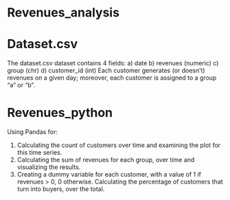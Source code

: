 # Revenues_analysis

# Dataset.csv
The dataset.csv dataset contains 4 fields:
a) date
b) revenues (numeric)
c) group (chr)
d) customer_id (int)
Each customer generates (or doesn’t) revenues on a given day; moreover, each customer is assigned to a group “a” or “b”.

# Revenues_python

Using Pandas for:
1. Calculating the count of customers over time and examining the plot for this time series.
2. Calculating the sum of revenues for each group, over time and visualizing the results.
3. Creating a dummy variable for each customer, with a value of 1 if revenues > 0, 0 otherwise. Calculating the percentage of customers that turn into buyers, over the total.
